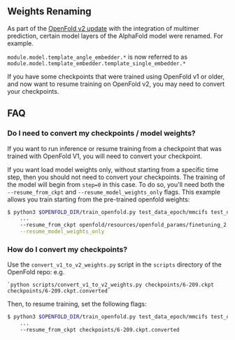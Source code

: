 ## Weights Renaming 

As part of the [OpenFold v2 update](https://github.com/aqlaboratory/openfold/releases/tag/v2.0.0) with the integration of multimer prediction, certain model layers of the AlphaFold model were renamed. For example.

`module.model.template_angle_embedder.*` is now referred to as 
`module.model.template_embedder.template_single_embedder.*`

If you have some checkpoints that were trained using OpenFold v1 or older, and now want to resume training on OpenFold v2, you may need to convert your checkpoints.

## FAQ

### Do I need to convert my checkpoints / model weights?

If you want to run inference or resume training from a checkpoint that was trained with OpenFold V1, you will need to convert your checkpoint.

If you want load model weights only, without starting from a specific time step, then you should not need to convert your checkpoints. The training of the model will begin from `step=0` in this case. To do so, you'll need both the `--resume_from_ckpt` and `--resume_model_weights_only`  flags. This example allows you train starting from the pre-trained openfold weights:

```bash
$ python3 $OPENFOLD_DIR/train_openfold.py test_data_epoch/mmcifs test_data_epoch/alignments test_data_epoch/template_mmcifs $OUTPUT_DIR 2021-09-30 \
	...
	--resume_from_ckpt openfold/resources/openfold_params/finetuning_2.pt \
	--resume_model_weights_only

```

### How do I convert my checkpoints? 

Use the `convert_v1_to_v2_weights.py` script in the `scripts` directory of the OpenFold repo:
e.g.

	`python scripts/convert_v1_to_v2_weights.py checkpoints/6-209.ckpt checkpoints/6-209.ckpt.converted`

Then, to resume training, set the following flags:

```bash
$ python3 $OPENFOLD_DIR/train_openfold.py test_data_epoch/mmcifs test_data_epoch/alignments test_data_epoch/template_mmcifs $OUTPUT_DIR 2021-09-30 \
	...
	--resume_from_ckpt checkpoints/6-209.ckpt.converted
```